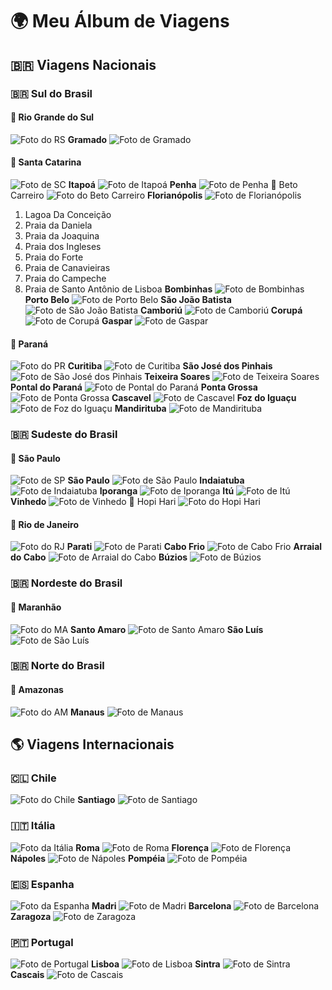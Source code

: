 # 🌍 Meu Álbum de Viagens

## 🇧🇷 Viagens Nacionais

### 🇧🇷 Sul do Brasil
#### 🏴 Rio Grande do Sul
![Foto do RS](caminho/para/imagem.jpg)
**Gramado**
![Foto de Gramado](caminho/para/imagem.jpg)

#### 🚩 Santa Catarina
![Foto de SC](caminho/para/imagem.jpg)
**Itapoá**
![Foto de Itapoá](caminho/para/imagem.jpg)
**Penha**
![Foto de Penha](caminho/para/imagem.jpg)
🔹 Beto Carreiro
![Foto do Beto Carreiro](caminho/para/imagem.jpg)
**Florianópolis**
![Foto de Florianópolis](caminho/para/imagem.jpg)
1. Lagoa Da Conceição
2. Praia da Daniela
3. Praia da Joaquina
4. Praia dos Ingleses
5. Praia do Forte
6. Praia de Canavieiras
7. Praia do Campeche
8. Praia de Santo Antônio de Lisboa
**Bombinhas**
![Foto de Bombinhas](caminho/para/imagem.jpg)
**Porto Belo**
![Foto de Porto Belo](caminho/para/imagem.jpg)
**São João Batista**
![Foto de São João Batista](caminho/para/imagem.jpg)
**Camboriú**
![Foto de Camboriú](caminho/para/imagem.jpg)
**Corupá**
![Foto de Corupá](caminho/para/imagem.jpg)
**Gaspar**
![Foto de Gaspar](caminho/para/imagem.jpg)

#### 🏴 Paraná
![Foto do PR](caminho/para/imagem.jpg)
**Curitiba**
![Foto de Curitiba](caminho/para/imagem.jpg)
**São José dos Pinhais**
![Foto de São José dos Pinhais](caminho/para/imagem.jpg)
**Teixeira Soares**
![Foto de Teixeira Soares](caminho/para/imagem.jpg)
**Pontal do Paraná**
![Foto de Pontal do Paraná](caminho/para/imagem.jpg)
**Ponta Grossa**
![Foto de Ponta Grossa](caminho/para/imagem.jpg)
**Cascavel**
![Foto de Cascavel](caminho/para/imagem.jpg)
**Foz do Iguaçu**
![Foto de Foz do Iguaçu](caminho/para/imagem.jpg)
**Mandirituba**
![Foto de Mandirituba](caminho/para/imagem.jpg)

### 🇧🇷 Sudeste do Brasil
#### 🏴 São Paulo
![Foto de SP](caminho/para/imagem.jpg)
**São Paulo**
![Foto de São Paulo](caminho/para/imagem.jpg)
**Indaiatuba**
![Foto de Indaiatuba](caminho/para/imagem.jpg)
**Iporanga**
![Foto de Iporanga](caminho/para/imagem.jpg)
**Itú**
![Foto de Itú](caminho/para/imagem.jpg)
**Vinhedo**
![Foto de Vinhedo](caminho/para/imagem.jpg)
🔹 Hopi Hari
![Foto do Hopi Hari](caminho/para/imagem.jpg)

#### 🚩 Rio de Janeiro
![Foto do RJ](caminho/para/imagem.jpg)
**Parati**
![Foto de Parati](caminho/para/imagem.jpg)
**Cabo Frio**
![Foto de Cabo Frio](caminho/para/imagem.jpg)
**Arraial do Cabo**
![Foto de Arraial do Cabo](caminho/para/imagem.jpg)
**Búzios**
![Foto de Búzios](caminho/para/imagem.jpg)

### 🇧🇷 Nordeste do Brasil
#### 🚩 Maranhão
![Foto do MA](caminho/para/imagem.jpg)
**Santo Amaro**
![Foto de Santo Amaro](caminho/para/imagem.jpg)
**São Luís**
![Foto de São Luís](caminho/para/imagem.jpg)

### 🇧🇷 Norte do Brasil
#### 🚩 Amazonas
![Foto do AM](caminho/para/imagem.jpg)
**Manaus**
![Foto de Manaus](caminho/para/imagem.jpg)

## 🌎 Viagens Internacionais

### 🇨🇱 Chile
![Foto do Chile](caminho/para/imagem.jpg)
**Santiago**
![Foto de Santiago](caminho/para/imagem.jpg)

### 🇮🇹 Itália
![Foto da Itália](caminho/para/imagem.jpg)
**Roma**
![Foto de Roma](caminho/para/imagem.jpg)
**Florença**
![Foto de Florença](caminho/para/imagem.jpg)
**Nápoles**
![Foto de Nápoles](caminho/para/imagem.jpg)
**Pompéia**
![Foto de Pompéia](caminho/para/imagem.jpg)

### 🇪🇸 Espanha
![Foto da Espanha](caminho/para/imagem.jpg)
**Madri**
![Foto de Madri](caminho/para/imagem.jpg)
**Barcelona**
![Foto de Barcelona](caminho/para/imagem.jpg)
**Zaragoza**
![Foto de Zaragoza](caminho/para/imagem.jpg)

### 🇵🇹 Portugal
![Foto de Portugal](caminho/para/imagem.jpg)
**Lisboa**
![Foto de Lisboa](caminho/para/imagem.jpg)
**Sintra**
![Foto de Sintra](caminho/para/imagem.jpg)
**Cascais**
![Foto de Cascais](caminho/para/imagem.jpg)